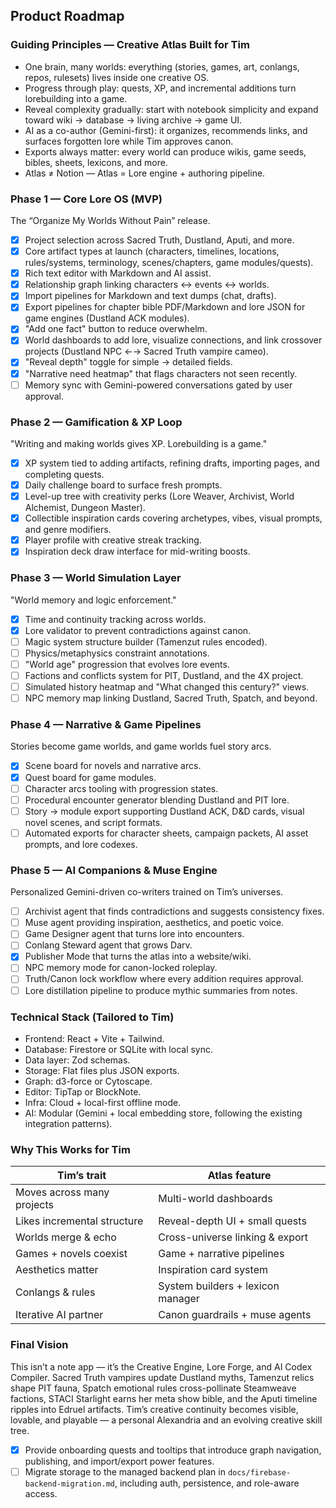## Product Roadmap

### Guiding Principles — Creative Atlas Built for Tim
- One brain, many worlds: everything (stories, games, art, conlangs, repos, rulesets) lives inside one creative OS.
- Progress through play: quests, XP, and incremental additions turn lorebuilding into a game.
- Reveal complexity gradually: start with notebook simplicity and expand toward wiki → database → living archive → game UI.
- AI as a co-author (Gemini-first): it organizes, recommends links, and surfaces forgotten lore while Tim approves canon.
- Exports always matter: every world can produce wikis, game seeds, bibles, sheets, lexicons, and more.
- Atlas ≠ Notion — Atlas = Lore engine + authoring pipeline.

### Phase 1 — Core Lore OS (MVP)
The “Organize My Worlds Without Pain” release.
- [x] Project selection across Sacred Truth, Dustland, Aputi, and more.
- [x] Core artifact types at launch (characters, timelines, locations, rules/systems, terminology, scenes/chapters, game modules/quests).
- [x] Rich text editor with Markdown and AI assist.
- [x] Relationship graph linking characters ↔ events ↔ worlds.
- [x] Import pipelines for Markdown and text dumps (chat, drafts).
- [x] Export pipelines for chapter bible PDF/Markdown and lore JSON for game engines (Dustland ACK modules).
- [x] "Add one fact" button to reduce overwhelm.
- [x] World dashboards to add lore, visualize connections, and link crossover projects (Dustland NPC ←→ Sacred Truth vampire cameo).
- [x] "Reveal depth" toggle for simple → detailed fields.
- [x] "Narrative need heatmap" that flags characters not seen recently.
- [ ] Memory sync with Gemini-powered conversations gated by user approval.

### Phase 2 — Gamification & XP Loop
"Writing and making worlds gives XP. Lorebuilding is a game."
- [x] XP system tied to adding artifacts, refining drafts, importing pages, and completing quests.
- [x] Daily challenge board to surface fresh prompts.
- [x] Level-up tree with creativity perks (Lore Weaver, Archivist, World Alchemist, Dungeon Master).
- [x] Collectible inspiration cards covering archetypes, vibes, visual prompts, and genre modifiers.
- [x] Player profile with creative streak tracking.
- [x] Inspiration deck draw interface for mid-writing boosts.

### Phase 3 — World Simulation Layer
"World memory and logic enforcement."
- [x] Time and continuity tracking across worlds.
- [x] Lore validator to prevent contradictions against canon.
- [ ] Magic system structure builder (Tamenzut rules encoded).
- [ ] Physics/metaphysics constraint annotations.
- [ ] "World age" progression that evolves lore events.
- [ ] Factions and conflicts system for PIT, Dustland, and the 4X project.
- [ ] Simulated history heatmap and "What changed this century?" views.
- [ ] NPC memory map linking Dustland, Sacred Truth, Spatch, and beyond.

### Phase 4 — Narrative & Game Pipelines
Stories become game worlds, and game worlds fuel story arcs.
- [x] Scene board for novels and narrative arcs.
- [x] Quest board for game modules.
- [ ] Character arcs tooling with progression states.
- [ ] Procedural encounter generator blending Dustland and PIT lore.
- [ ] Story → module export supporting Dustland ACK, D&D cards, visual novel scenes, and script formats.
- [ ] Automated exports for character sheets, campaign packets, AI asset prompts, and lore codexes.

### Phase 5 — AI Companions & Muse Engine
Personalized Gemini-driven co-writers trained on Tim’s universes.
- [ ] Archivist agent that finds contradictions and suggests consistency fixes.
- [ ] Muse agent providing inspiration, aesthetics, and poetic voice.
- [ ] Game Designer agent that turns lore into encounters.
- [ ] Conlang Steward agent that grows Darv.
- [x] Publisher Mode that turns the atlas into a website/wiki.
- [ ] NPC memory mode for canon-locked roleplay.
- [ ] Truth/Canon lock workflow where every addition requires approval.
- [ ] Lore distillation pipeline to produce mythic summaries from notes.

### Technical Stack (Tailored to Tim)
- Frontend: React + Vite + Tailwind.
- Database: Firestore or SQLite with local sync.
- Data layer: Zod schemas.
- Storage: Flat files plus JSON exports.
- Graph: d3-force or Cytoscape.
- Editor: TipTap or BlockNote.
- Infra: Cloud + local-first offline mode.
- AI: Modular (Gemini + local embedding store, following the existing integration patterns).

### Why This Works for Tim
| Tim’s trait | Atlas feature |
| --- | --- |
| Moves across many projects | Multi-world dashboards |
| Likes incremental structure | Reveal-depth UI + small quests |
| Worlds merge & echo | Cross-universe linking & export |
| Games + novels coexist | Game + narrative pipelines |
| Aesthetics matter | Inspiration card system |
| Conlangs & rules | System builders + lexicon manager |
| Iterative AI partner | Canon guardrails + muse agents |

### Final Vision
This isn’t a note app — it’s the Creative Engine, Lore Forge, and AI Codex Compiler. Sacred Truth vampires update Dustland myths, Tamenzut relics shape PIT fauna, Spatch emotional rules cross-pollinate Steamweave factions, STACI Starlight earns her meta show bible, and the Aputi timeline ripples into Edruel artifacts. Tim’s creative continuity becomes visible, lovable, and playable — a personal Alexandria and an evolving creative skill tree.

- [x] Provide onboarding quests and tooltips that introduce graph navigation, publishing, and import/export power features.
- [ ] Migrate storage to the managed backend plan in `docs/firebase-backend-migration.md`, including auth, persistence, and role-aware access.
